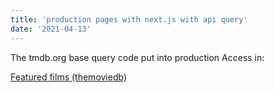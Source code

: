 ```yaml
---
title: 'production pages with next.js with api query'
date: '2021-04-13' 
---
```


The tmdb.org base query code put into production
Access in:

<a href="https://next-api-nine.vercel.app">
          Featured films (themoviedb)
</a>          